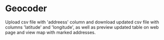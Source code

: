 # Geocoder
Upload csv file with 'addreess' column and download updated csv file with columns 'latitude' and 'longitude', 
as well as preview updated table on web page and view map with marked addresses. 

